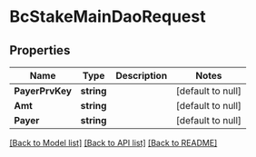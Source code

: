 # BcStakeMainDaoRequest

## Properties
Name | Type | Description | Notes
------------ | ------------- | ------------- | -------------
**PayerPrvKey** | **string** |  | [default to null]
**Amt** | **string** |  | [default to null]
**Payer** | **string** |  | [default to null]

[[Back to Model list]](../README.md#documentation-for-models) [[Back to API list]](../README.md#documentation-for-api-endpoints) [[Back to README]](../README.md)


